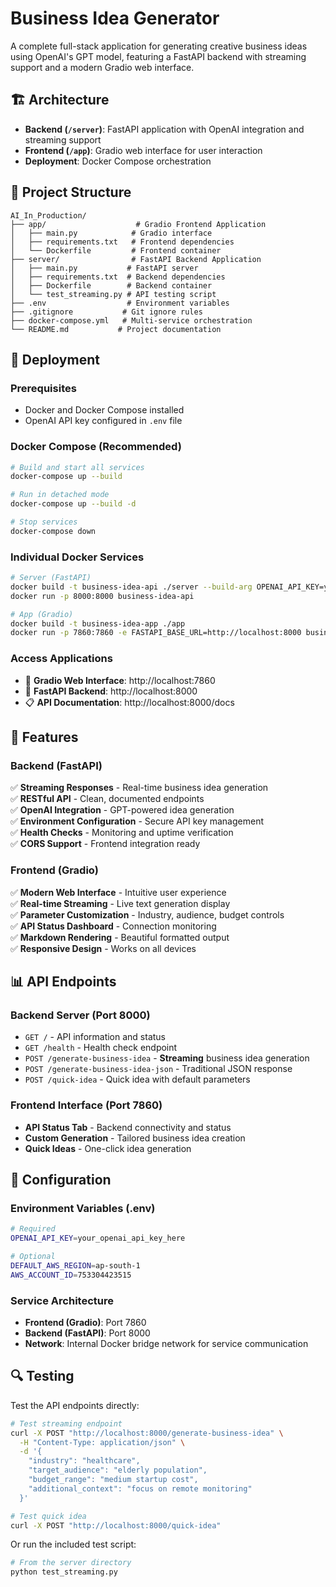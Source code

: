 # Business Idea Generator

A complete full-stack application for generating creative business ideas using OpenAI's GPT model, featuring a FastAPI backend with streaming support and a modern Gradio web interface.

## 🏗️ Architecture

- **Backend (`/server`)**: FastAPI application with OpenAI integration and streaming support
- **Frontend (`/app`)**: Gradio web interface for user interaction
- **Deployment**: Docker Compose orchestration

## 📁 Project Structure

```
AI_In_Production/
├── app/                    # Gradio Frontend Application
│   ├── main.py            # Gradio interface
│   ├── requirements.txt   # Frontend dependencies
│   └── Dockerfile         # Frontend container
├── server/                # FastAPI Backend Application  
│   ├── main.py           # FastAPI server
│   ├── requirements.txt  # Backend dependencies
│   ├── Dockerfile        # Backend container
│   └── test_streaming.py # API testing script
├── .env                  # Environment variables
├── .gitignore           # Git ignore rules
├── docker-compose.yml   # Multi-service orchestration
└── README.md           # Project documentation
```

## 🚀 Deployment

### Prerequisites
- Docker and Docker Compose installed
- OpenAI API key configured in `.env` file

### Docker Compose (Recommended)
```bash
# Build and start all services
docker-compose up --build

# Run in detached mode
docker-compose up --build -d

# Stop services
docker-compose down
```

### Individual Docker Services
```bash
# Server (FastAPI)
docker build -t business-idea-api ./server --build-arg OPENAI_API_KEY=your_api_key_here
docker run -p 8000:8000 business-idea-api

# App (Gradio)
docker build -t business-idea-app ./app
docker run -p 7860:7860 -e FASTAPI_BASE_URL=http://localhost:8000 business-idea-app
```

### Access Applications
- 🎨 **Gradio Web Interface**: http://localhost:7860
- 🔧 **FastAPI Backend**: http://localhost:8000
- 📋 **API Documentation**: http://localhost:8000/docs

## 🎯 Features

### Backend (FastAPI)
✅ **Streaming Responses** - Real-time business idea generation  
✅ **RESTful API** - Clean, documented endpoints  
✅ **OpenAI Integration** - GPT-powered idea generation  
✅ **Environment Configuration** - Secure API key management  
✅ **Health Checks** - Monitoring and uptime verification  
✅ **CORS Support** - Frontend integration ready  

### Frontend (Gradio)
✅ **Modern Web Interface** - Intuitive user experience  
✅ **Real-time Streaming** - Live text generation display  
✅ **Parameter Customization** - Industry, audience, budget controls  
✅ **API Status Dashboard** - Connection monitoring  
✅ **Markdown Rendering** - Beautiful formatted output  
✅ **Responsive Design** - Works on all devices  

## 📊 API Endpoints

### Backend Server (Port 8000)
- `GET /` - API information and status
- `GET /health` - Health check endpoint  
- `POST /generate-business-idea` - **Streaming** business idea generation
- `POST /generate-business-idea-json` - Traditional JSON response
- `POST /quick-idea` - Quick idea with default parameters

### Frontend Interface (Port 7860)
- **API Status Tab** - Backend connectivity and status
- **Custom Generation** - Tailored business idea creation
- **Quick Ideas** - One-click idea generation

## 🔧 Configuration

### Environment Variables (.env)
```bash
# Required
OPENAI_API_KEY=your_openai_api_key_here

# Optional
DEFAULT_AWS_REGION=ap-south-1
AWS_ACCOUNT_ID=753304423515
```

### Service Architecture
- **Frontend (Gradio)**: Port 7860
- **Backend (FastAPI)**: Port 8000
- **Network**: Internal Docker bridge network for service communication

## 🔍 Testing

Test the API endpoints directly:
```bash
# Test streaming endpoint
curl -X POST "http://localhost:8000/generate-business-idea" \
  -H "Content-Type: application/json" \
  -d '{
    "industry": "healthcare",
    "target_audience": "elderly population", 
    "budget_range": "medium startup cost",
    "additional_context": "focus on remote monitoring"
  }'

# Test quick idea
curl -X POST "http://localhost:8000/quick-idea"
```

Or run the included test script:
```bash
# From the server directory
python test_streaming.py
```
